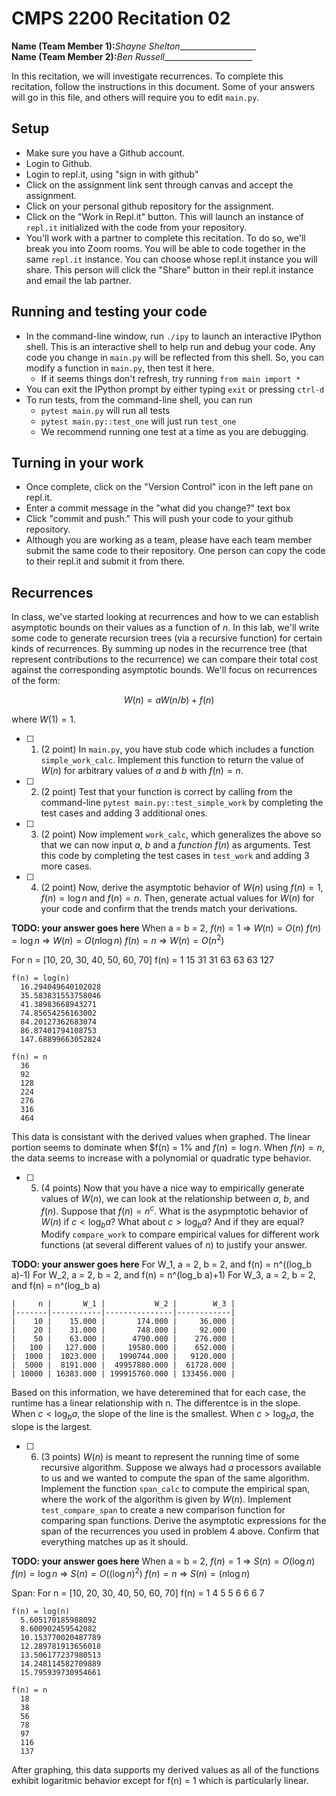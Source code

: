 # CMPS 2200  Recitation 02

**Name (Team Member 1):**_Shayne Shelton____________________  
**Name (Team Member 2):**_Ben Russell_______________________

In this recitation, we will investigate recurrences. 
To complete this recitation, follow the instructions in this document. Some of your answers will go in this file, and others will require you to edit `main.py`.


## Setup
- Make sure you have a Github account.
- Login to Github.
- Login to repl.it, using "sign in with github"
- Click on the assignment link sent through canvas and accept the assignment.
- Click on your personal github repository for the assignment.
- Click on the "Work in Repl.it" button. This will launch an instance of `repl.it` initialized with the code from your repository.
- You'll work with a partner to complete this recitation. To do so, we'll break you into Zoom rooms. You will be able to code together in the same `repl.it` instance. You can choose whose repl.it instance you will share. This person will click the "Share" button in their repl.it instance and email the lab partner.

## Running and testing your code
- In the command-line window, run `./ipy` to launch an interactive IPython shell. This is an interactive shell to help run and debug your code. Any code you change in `main.py` will be reflected from this shell. So, you can modify a function in `main.py`, then test it here.
  + If it seems things don't refresh, try running `from main import *`
- You can exit the IPython prompt by either typing `exit` or pressing `ctrl-d`
- To run tests, from the command-line shell, you can run
  + `pytest main.py` will run all tests
  + `pytest main.py::test_one` will just run `test_one`
  + We recommend running one test at a time as you are debugging.

## Turning in your work

- Once complete, click on the "Version Control" icon in the left pane on repl.it.
- Enter a commit message in the "what did you change?" text box
- Click "commit and push." This will push your code to your github repository.
- Although you are working as a team, please have each team member submit the same code to their repository. One person can copy the code to their repl.it and submit it from there.

## Recurrences

In class, we've started looking at recurrences and how to we can establish asymptotic bounds on their values as a function of $n$. In this lab, we'll write some code to generate recursion trees (via a recursive function) for certain kinds of recurrences. By summing up nodes in the recurrence tree (that represent contributions to the recurrence) we can compare their total cost against the corresponding asymptotic bounds. We'll focus on  recurrences of the form:

$$ W(n) = aW(n/b) + f(n) $$

where $W(1) = 1$.

- [ ] 1. (2 point) In `main.py`, you have stub code which includes a function `simple_work_calc`. Implement this function to return the value of $W(n)$ for arbitrary values of $a$ and $b$ with $f(n)=n$.

- [ ] 2. (2 point) Test that your function is correct by calling from the command-line `pytest main.py::test_simple_work` by completing the test cases and adding 3 additional ones.

- [ ] 3. (2 point) Now implement `work_calc`, which generalizes the above so that we can now input $a$, $b$ and a *function* $f(n)$ as arguments. Test this code by completing the test cases in `test_work` and adding 3 more cases.

- [ ] 4. (2 point) Now, derive the asymptotic behavior of $W(n)$ using $f(n) = 1$, $f(n) = \log n$ and $f(n) = n$. Then, generate actual values for $W(n)$ for your code and confirm that the trends match your derivations.

**TODO: your answer goes here**
  When a = b = 2,
    $f(n) = 1$ => $W(n) = O(n)$
    $f(n) = \log n$ => $W(n) = O(n\log n)$
    $f(n) = n$ => $W(n) = O(n^2)$
    
  For n = [10, 20, 30, 40, 50, 60, 70]
    f(n) = 1
      15
      31
      31
      63
      63
      63
      127
      
    f(n) = log(n)
      16.294049640102028
      35.583831553758046
      41.38983668943271
      74.85654256163002
      84.20127362683074
      86.87401794108753
      147.68899663052824
    
    f(n) = n
      36
      92
      128
      224
      276
      316
      464
  
  This data is consistant with the derived values when graphed. The linear portion seems to dominate when $f(n) = 1% and $f(n) = \log n$. When $f(n) = n$, the data seems to increase with a polynomial or quadratic type behavior.

- [ ] 5. (4 points) Now that you have a nice way to empirically generate values of $W(n)$, we can look at the relationship between $a$, $b$, and $f(n)$. Suppose that $f(n) = n^c$. What is the asypmptotic behavior of $W(n)$ if $c < \log_b a$? What about $c > \log_b a$? And if they are equal? Modify `compare_work` to compare empirical values for different work functions (at several different values of $n$) to justify your answer. 

**TODO: your answer goes here**
  For W_1, a = 2, b = 2, and f(n) = n^((log_b a)-1)
  For W_2, a = 2, b = 2, and f(n) = n^(log_b a)+1)
  For W_3, a = 2, b = 2, and f(n) = n^(log_b a)
  
    |     n |       W_1 |           W_2 |        W_3 |
    |-------|-----------|---------------|------------|
    |    10 |    15.000 |       174.000 |     36.000 |
    |    20 |    31.000 |       748.000 |     92.000 |
    |    50 |    63.000 |      4790.000 |    276.000 |
    |   100 |   127.000 |     19580.000 |    652.000 |
    |  1000 |  1023.000 |   1990744.000 |   9120.000 |
    |  5000 |  8191.000 |  49957880.000 |  61728.000 |
    | 10000 | 16383.000 | 199915760.000 | 133456.000 |
  
  Based on this information, we have deteremined that for each case, the runtime has a linear relationship with n. The differentce is in the slope. When $c < \log_b a$, the slope of the line is the smallest. When $c > \log_b a$, the slope is the largest.

- [ ] 6. (3 points) $W(n)$ is meant to represent the running time of some recursive algorithm. Suppose we always had $a$ processors available to us and we wanted to compute the span of the same algorithm. Implement the function `span_calc` to compute the empirical span, where the work of the algorithm is given by $W(n)$. Implement `test_compare_span` to create a new comparison function for comparing span functions. Derive the asymptotic expressions for the span of the recurrences you used in problem 4 above. Confirm that everything matches up as it should. 

**TODO: your answer goes here**
  When a = b = 2,
    $f(n) = 1$ => $S(n) = O(\log n)$
    $f(n) = \log n$ => $S(n) = O((\log n)^2)$
    $f(n) = n$ => $S(n) = (n\log n)$
  
  Span:
  For n = [10, 20, 30, 40, 50, 60, 70]
    f(n) = 1
      4
      5
      5
      6
      6
      6
      7
    
    f(n) = log(n)
      5.605170185988092
      8.600902459542082
      10.153770020487789
      12.289781913656018
      13.506177237980513
      14.248114582709889
      15.795939730954661
    
    f(n) = n
      18
      38
      56
      78
      97
      116
      137
  
  After graphing, this data supports my derived values as all of the functions exhibit logaritmic behavior except for f(n) = 1 which is particularly linear.